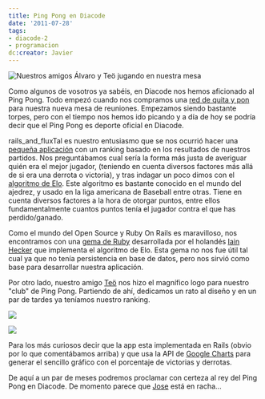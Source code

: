 ```yaml
---
title: Ping Pong en Diacode
date: '2011-07-28'
tags:
- diacode-2
- programacion
dc:creator: Javier
---
```


![Nuestros amigos Álvaro y Teö jugando en nuestra mesa](http://blog.diacode.com/wp-content/uploads/2011/07/pingpong2.jpg)

Como algunos de vosotros ya sabéis, en Diacode nos hemos aficionado al Ping Pong. Todo empezó cuando nos compramos una 
[red de 
quita y pon](http://www.decathlon.es/rollnet-id_8071028.html) para nuestra nueva mesa de reuniones. Empezamos siendo bastante torpes, pero con el tiempo nos hemos ido picando y a día de hoy se podría decir que el Ping Pong es deporte oficial en Diacode.


rails_and_fluxTal es nuestro entusiasmo que se nos ocurrió hacer una 
[pequeña aplicación](http://pingpong.diacode.com) con un ranking basado en los resultados de nuestros partidos. Nos preguntábamos cual sería la forma más justa de averiguar quién era el mejor jugador, (teniendo en cuenta diversos factores más allá de si era una derrota o victoria), y tras indagar un poco dimos con el 
[algoritmo de Elo](http://en.wikipedia.org/wiki/Elo_rating_system). Este algoritmo es bastante conocido en el mundo del ajedrez, y usado en la liga americana de Baseball entre otras. Tiene en cuenta diversos factores a la hora de otorgar puntos, entre ellos fundamentalmente cuantos puntos tenía el jugador contra el que has perdido/ganado.

Como el mundo del Open Source y Ruby On Rails es maravilloso, nos encontramos con una 
[gema de Ruby](https://github.com/iain/elo/blob/master/README.rdoc) desarrollada por el holandés 
[Iain Hecker](http://twitter.com/#!/iain_nl) que implementa el algoritmo de Elo. Esta 
gema no nos fue útil tal cual ya que no tenía persistencia en base de datos, pero nos sirvió como base para desarrollar nuestra aplicación.

Por otro lado, nuestro amigo 
[Teö](http://ilusteo.blogspot.com) nos hizo el magnífico logo para nuestro "club" de Ping Pong. Partiendo de ahí, dedicamos un rato al diseño y en un par de tardes ya teníamos nuestro ranking.


[![](http://blog.diacode.com/wp-content/uploads/2011/07/pingpong_ranking.png)](http://pingpong.diacode.com)


[![](http://blog.diacode.com/wp-content/uploads/2011/07/pingpong_stats.png)](http://pingpong.diacode.com)

Para los más curiosos decir que la 
app esta implementada en Rails (obvio por lo que comentábamos arriba) y que usa la API de 
[Google Charts](http://code.google.com/apis/chart/) para generar el sencillo gráfico con el porcentaje de victorias y derrotas.

De aquí a un par de meses podremos proclamar con certeza al rey del Ping Pong en Diacode. De momento parece que 
[Jose](http://pingpong.diacode.com/players/2) está en racha...
